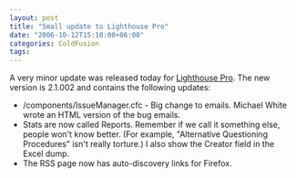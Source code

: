 ```yaml
---
layout: post
title: "Small update to Lighthouse Pro"
date: "2006-10-12T15:10:00+06:00"
categories: ColdFusion 
tags: 
---
```


A very minor update was released today for <a href="http://ray.camdenfamily.com/projects/lhp">Lighthouse Pro</a>. The new version is 2.1.002 and contains the following updates:

<ul>
<li>/components/IssueManager.cfc - Big change to emails. Michael White wrote an HTML version of the bug emails.
<li>Stats are now called Reports. Remember if we call it something else, people won't know better. (For example,  "Alternative Questioning Procedures" isn't really torture.) I also show the Creator field in the Excel dump.
<li>The RSS page now has auto-discovery links for Firefox.
</ul>